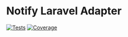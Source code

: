 # Notify Laravel Adapter

[![Tests](https://github.com/ORG/REPO/actions/workflows/tests.yml/badge.svg)](https://github.com/ORG/REPO/actions/workflows/tests.yml)
[![Coverage](https://img.shields.io/endpoint?url=https://gist.githubusercontent.com/RZEROSTERN/721904e7e7303f5812a52ed0120db94b/raw/notify-coverage.json)](#)